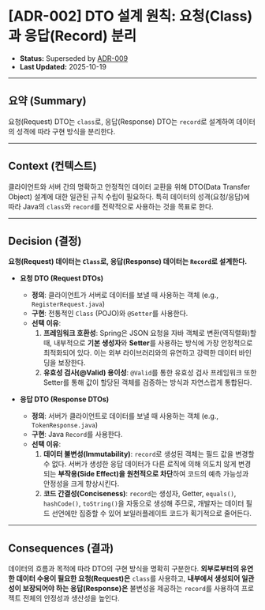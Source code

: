 # [ADR-002] DTO 설계 원칙: 요청(Class)과 응답(Record) 분리

- **Status:** Superseded by [ADR-009](../009-dto-design-with-records.md)
- **Last Updated:** 2025-10-19

---

## 요약 (Summary)

요청(Request) DTO는 `class`로, 응답(Response) DTO는 `record`로 설계하여 데이터의 성격에 따라 구현 방식을 분리한다.

---

## Context (컨텍스트)

클라이언트와 서버 간의 명확하고 안정적인 데이터 교환을 위해 DTO(Data Transfer Object) 설계에 대한 일관된 규칙 수립이 필요하다. 특히 데이터의 성격(요청/응답)에 따라 Java의 `class`와 `record`를 전략적으로 사용하는 것을 목표로 한다.

---

## Decision (결정)

**요청(Request) 데이터는 `Class`로, 응답(Response) 데이터는 `Record`로 설계한다.**

- **요청 DTO (Request DTOs)**
    - **정의**: 클라이언트가 서버로 데이터를 보낼 때 사용하는 객체 (e.g., `RegisterRequest.java`)
    - **구현**: 전통적인 `Class` (POJO)와 `@Setter`를 사용한다.
    - **선택 이유**:
        1.  **프레임워크 호환성**: Spring은 JSON 요청을 자바 객체로 변환(역직렬화)할 때, 내부적으로 **기본 생성자**와 **Setter**를 사용하는 방식에 가장 안정적으로 최적화되어 있다. 이는 외부 라이브러리와의 유연하고 강력한 데이터 바인딩을 보장한다.
        2.  **유효성 검사(@Valid) 용이성**: `@Valid`를 통한 유효성 검사 프레임워크 또한 Setter를 통해 값이 할당된 객체를 검증하는 방식과 자연스럽게 통합된다.

- **응답 DTO (Response DTOs)**
    - **정의**: 서버가 클라이언트로 데이터를 보낼 때 사용하는 객체 (e.g., `TokenResponse.java`)
    - **구현**: Java `Record`를 사용한다.
    - **선택 이유**:
        1.  **데이터 불변성(Immutability)**: `record`로 생성된 객체는 필드 값을 변경할 수 없다. 서버가 생성한 응답 데이터가 다른 로직에 의해 의도치 않게 변경되는 **부작용(Side Effect)을 원천적으로 차단**하여 코드의 예측 가능성과 안정성을 크게 향상시킨다.
        2.  **코드 간결성(Conciseness)**: `record`는 생성자, Getter, `equals()`, `hashCode()`, `toString()`을 자동으로 생성해 주므로, 개발자는 데이터 필드 선언에만 집중할 수 있어 보일러플레이트 코드가 획기적으로 줄어든다.

---

## Consequences (결과)

데이터의 흐름과 목적에 따라 DTO의 구현 방식을 명확히 구분한다. **외부로부터의 유연한 데이터 수용이 필요한 요청(Request)은** `class`를 사용하고, **내부에서 생성되어 일관성이 보장되어야 하는 응답(Response)은** 불변성을 제공하는 `record`를 사용하여 프로젝트 전체의 안정성과 생산성을 높인다.
